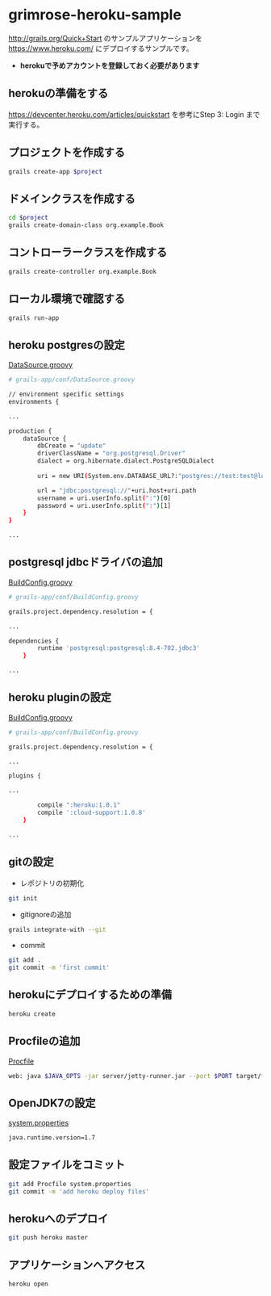grimrose-heroku-sample
======================

http://grails.org/Quick+Start のサンプルアプリケーションを https://www.heroku.com/ にデプロイするサンプルです。

* **herokuで予めアカウントを登録しておく必要があります**

herokuの準備をする
---------------------

https://devcenter.heroku.com/articles/quickstart を参考にStep 3: Login まで実行する。

プロジェクトを作成する
--------------------------

```bash
grails create-app $project
```

ドメインクラスを作成する
---------------------------

```bash
cd $project
grails create-domain-class org.example.Book
```

コントローラークラスを作成する
--------------------------------

```bash
grails create-controller org.example.Book 
```

ローカル環境で確認する
----------------------------

```bash
grails run-app
```

heroku postgresの設定
-------------------------

[DataSource.groovy](https://github.com/grimrose/grimrose-heroku-sample/blob/master/grails-app/conf/DataSource.groovy)
```bash
# grails-app/conf/DataSource.groovy

// environment specific settings
environments {

...

production {
    dataSource {
        dbCreate = "update"
        driverClassName = "org.postgresql.Driver"
        dialect = org.hibernate.dialect.PostgreSQLDialect
    
        uri = new URI(System.env.DATABASE_URL?:"postgres://test:test@localhost/test")

        url = "jdbc:postgresql://"+uri.host+uri.path
        username = uri.userInfo.split(":")[0]
        password = uri.userInfo.split(":")[1]
    }
}

...

```

postgresql jdbcドライバの追加
--------------------------------

[BuildConfig.groovy](https://github.com/grimrose/grimrose-heroku-sample/blob/master/grails-app/conf/BuildConfig.groovy)
```bash
# grails-app/conf/BuildConfig.groovy

grails.project.dependency.resolution = {

...

dependencies {
        runtime 'postgresql:postgresql:8.4-702.jdbc3'
    }

...

```

heroku pluginの設定
---------------------------

[BuildConfig.groovy](https://github.com/grimrose/grimrose-heroku-sample/blob/master/grails-app/conf/BuildConfig.groovy)
```bash
# grails-app/conf/BuildConfig.groovy

grails.project.dependency.resolution = {

...

plugins {

...

        compile ":heroku:1.0.1"
        compile ':cloud-support:1.0.8'
    }

...

```

gitの設定
------------------

* レポジトリの初期化

```bash
git init
```

* gitignoreの追加

```bash
grails integrate-with --git
```

* commit

```bash
git add .
git commit -m 'first commit'
```

herokuにデプロイするための準備
---------------------------------

```bash
heroku create
```

Procfileの追加
--------------------

[Procfile](https://github.com/grimrose/grimrose-heroku-sample/blob/master/Procfile)
```bash
web: java $JAVA_OPTS -jar server/jetty-runner.jar --port $PORT target/*.war
```

OpenJDK7の設定
---------------------

[system.properties](https://github.com/grimrose/grimrose-heroku-sample/blob/master/system.properties)
```bash
java.runtime.version=1.7
```

設定ファイルをコミット
-----------------------------

```bash
git add Procfile system.properties
git commit -m 'add heroku deploy files'
```

herokuへのデプロイ
--------------------

```bash
git push heroku master
```

アプリケーションへアクセス
------------------------------

```bash
heroku open
```


